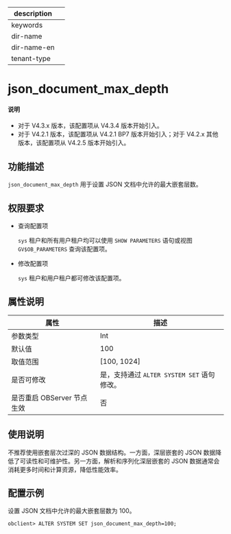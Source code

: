 |description||
|---|---|
|keywords||
|dir-name||
|dir-name-en||
|tenant-type||

# json_document_max_depth

<main id="notice" type='explain'>
  <h4>说明</h4>
  <ul><li>对于 V4.3.x 版本，该配置项从 V4.3.4 版本开始引入。 </li><li>对于 V4.2.1 版本，该配置项从 V4.2.1 BP7 版本开始引入；对于 V4.2.x 其他版本，该配置项从 V4.2.5 版本开始引入。</li></ul>
</main>

## 功能描述

`json_document_max_depth` 用于设置 JSON 文档中允许的最大嵌套层数。

## 权限要求

* 查询配置项

  `sys` 租户和所有用户租户均可以使用 `SHOW PARAMETERS` 语句或视图 `GV$OB_PARAMETERS` 查询该配置项。

* 修改配置项

  `sys` 租户和用户租户都可修改该配置项。

## 属性说明

| **属性** | **描述** |
| -------- | -------- |
| 参数类型   | Int |
| 默认值     | 100 |
| 取值范围   | [100, 1024] |
| 是否可修改 | 是，支持通过 `ALTER SYSTEM SET` 语句修改。|
| 是否重启 OBServer 节点生效 | 否 |

## 使用说明

不推荐使用嵌套层次过深的 JSON 数据结构。一方面，深层嵌套的 JSON 数据降低了可读性和可维护性。另一方面，解析和序列化深层嵌套的 JSON 数据通常会消耗更多时间和计算资源，降低性能效率。

## 配置示例

设置 JSON 文档中允许的最大嵌套层数为 100。

```shell
obclient> ALTER SYSTEM SET json_document_max_depth=100;
```
